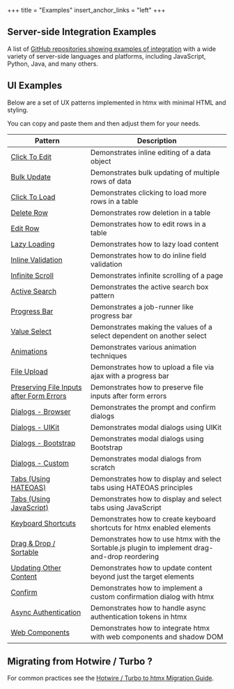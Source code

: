 +++
title = "Examples"
insert_anchor_links = "left"
+++

## Server-side Integration Examples

A list of [GitHub repositories showing examples of integration](@/server-examples.md) with a wide variety of
server-side languages and platforms, including JavaScript, Python, Java, and many others.

## UI Examples

Below are a set of UX patterns implemented in htmx with minimal HTML and styling.

You can copy and paste them and then adjust them for your needs.

| Pattern                                                                     | Description                                                                                    |
|-----------------------------------------------------------------------------|------------------------------------------------------------------------------------------------|
| [Click To Edit](@/examples/click-to-edit.md)                                | Demonstrates inline editing of a data object                                                   |
| [Bulk Update](@/examples/bulk-update.md)                                    | Demonstrates bulk updating of multiple rows of data                                            |
| [Click To Load](@/examples/click-to-load.md)                                | Demonstrates clicking to load more rows in a table                                             |
| [Delete Row](@/examples/delete-row.md)                                      | Demonstrates row deletion in a table                                                           |
| [Edit Row](@/examples/edit-row.md)                                          | Demonstrates how to edit rows in a table                                                       |
| [Lazy Loading](@/examples/lazy-load.md)                                     | Demonstrates how to lazy load content                                                          |
| [Inline Validation](@/examples/inline-validation.md)                        | Demonstrates how to do inline field validation                                                 |
| [Infinite Scroll](@/examples/infinite-scroll.md)                            | Demonstrates infinite scrolling of a page                                                      |
| [Active Search](@/examples/active-search.md)                                | Demonstrates the active search box pattern                                                     |
| [Progress Bar](@/examples/progress-bar.md)                                  | Demonstrates a job-runner like progress bar                                                    |
| [Value Select](@/examples/value-select.md)                                  | Demonstrates making the values of a select dependent on another select                         |
| [Animations](@/examples/animations.md)                                      | Demonstrates various animation techniques                                                      |
| [File Upload](@/examples/file-upload.md)                                    | Demonstrates how to upload a file via ajax with a progress bar                                 |
| [Preserving File Inputs after Form Errors](@/examples/file-upload-input.md) | Demonstrates how to preserve file inputs after form errors                                     |
| [Dialogs - Browser](@/examples/dialogs.md)                                  | Demonstrates the prompt and confirm dialogs                                                    |
| [Dialogs - UIKit](@/examples/modal-uikit.md)                                | Demonstrates modal dialogs using UIKit                                                         |
| [Dialogs - Bootstrap](@/examples/modal-bootstrap.md)                        | Demonstrates modal dialogs using Bootstrap                                                     |
| [Dialogs - Custom](@/examples/modal-custom.md)                              | Demonstrates modal dialogs from scratch                                                        |
| [Tabs (Using HATEOAS)](@/examples/tabs-hateoas.md)                          | Demonstrates how to display and select tabs using HATEOAS principles                           |
| [Tabs (Using JavaScript)](@/examples/tabs-javascript.md)                    | Demonstrates how to display and select tabs using JavaScript                                   |
| [Keyboard Shortcuts](@/examples/keyboard-shortcuts.md)                      | Demonstrates how to create keyboard shortcuts for htmx enabled elements                        |
| [Drag & Drop / Sortable](@/examples/sortable.md)                            | Demonstrates how to use htmx with the Sortable.js plugin to implement drag-and-drop reordering |
| [Updating Other Content](@/examples/update-other-content.md)                | Demonstrates how to update content beyond just the target elements                             |
| [Confirm](@/examples/confirm.md)                                            | Demonstrates how to implement a custom confirmation dialog with htmx                           |
| [Async Authentication](@/examples/async-auth.md)                            | Demonstrates how to handle async authentication tokens in htmx                                 |
| [Web Components](@/examples/web-components.md)                              | Demonstrates how to integrate htmx with web components and shadow DOM                          |

## Migrating from Hotwire / Turbo ?

For common practices see the [Hotwire / Turbo to htmx Migration Guide](@/migration-guide-hotwire-turbo.md).
